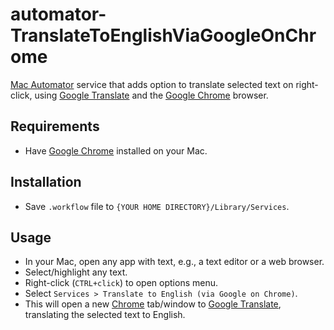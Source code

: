 # automator-TranslateToEnglishViaGoogleOnChrome
[Mac Automator](https://support.apple.com/en-mt/guide/automator/welcome/mac) service that adds option to translate selected text on right-click, using [Google Translate](https://translate.google.com/) and the [Google Chrome](https://www.google.com/chrome/) browser.

## Requirements
- Have [Google Chrome](https://www.google.com/chrome/) installed on your Mac.  

## Installation
- Save `.workflow` file to `{YOUR HOME DIRECTORY}/Library/Services`.

## Usage
- In your Mac, open any app with text, e.g., a text editor or a web browser.
- Select/highlight any text.
- Right-click (`CTRL+click`) to open options menu.
- Select `Services > Translate to English (via Google on Chrome)`.
- This will open a new [Chrome](https://www.google.com/chrome/) tab/window to [Google Translate](https://translate.google.com/), translating the selected text to English. 
